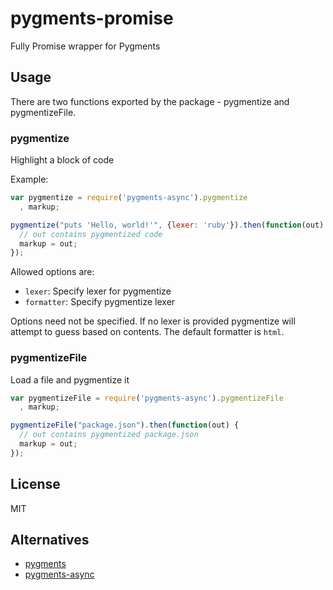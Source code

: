 pygments-promise
==============

Fully Promise wrapper for Pygments

## Usage

There are two functions exported by the package - pygmentize and pygmentizeFile.

### pygmentize

Highlight a block of code

Example:

```javascript
var pygmentize = require('pygments-async').pygmentize
  , markup;

pygmentize("puts 'Hello, world!'", {lexer: 'ruby'}).then(function(out) {
  // out contains pygmentized code
  markup = out;
});
```

Allowed options are:

- `lexer`: Specify lexer for pygmentize
- `formatter`: Specify pygmentize lexer

Options need not be specified. If no lexer is provided pygmentize will attempt
to guess based on contents. The default formatter is `html`.

### pygmentizeFile

Load a file and pygmentize it

```javascript
var pygmentizeFile = require('pygments-async').pygmentizeFile
  , markup;

pygmentizeFile("package.json").then(function(out) {
  // out contains pygmentized package.json
  markup = out;
});
```

## License

MIT

## Alternatives
- [pygments](https://github.com/pksunkara/pygments.js)
- [pygments-async](https://github.com/Menci/pygments-async)
